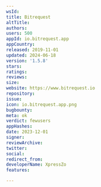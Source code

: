 ```yaml
---
wsId: 
title: Bitrequest
altTitle: 
authors: 
users: 500
appId: io.bitrequest.app
appCountry: 
released: 2019-11-01
updated: 2024-06-18
version: '1.5.8'
stars: 
ratings: 
reviews: 
size: 
website: https://www.bitrequest.io
repository: 
issue: 
icon: io.bitrequest.app.png
bugbounty: 
meta: ok
verdict: fewusers
appHashes: 
date: 2023-12-01
signer: 
reviewArchive: 
twitter: 
social: 
redirect_from: 
developerName: XpressZo
features: 

---
```



